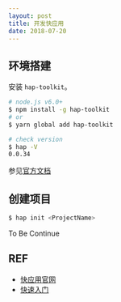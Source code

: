 ```yaml
---
layout: post
title: 开发快应用
date: 2018-07-20
---
```


## 环境搭建

安装 `hap-toolkit`。

```sh
# node.js v6.0+
$ npm install -g hap-toolkit
# or
$ yarn global add hap-toolkit

# check version
$ hap -V
0.0.34
```

参见[官方文档](https://doc.quickapp.cn/tutorial/getting-started/build-environment.html)

## 创建项目

```sh
$ hap init <ProjectName>
```

To Be Continue

## REF

- [快应用官网][home]
- [快速入门][doc]

[home]: https://www.quickapp.cn/
[doc]: https://doc.quickapp.cn/